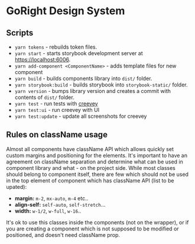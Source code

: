 # GoRight Design System

## Scripts

- `yarn tokens` - rebuilds token files.
- `yarn start` - starts storybook development server at <https://localhost:6006>.
- `yarn add-component <ComponentName>` - adds template files for new component
- `yarn build` - builds components library into `dist/` folder.
- `yarn storybook:build` - builds storybook into `storybook-static/` folder.
- `yarn version` - bumps library version and creates a commit with contents of `dist/` folder.
- `yarn test` - run tests with [creevey](https://github.com/wKich/creevey)
- `yarn test:ui` - run creevey with UI
- `yarn test:update` - update all screenshots for creevey

## Rules on className usage

Almost all components have className API which allows quickly set custom margins and positioning for the elements. It's important to have an agreement on className separation and determine what can be used in component library and what - on the project side. While most classes should belong to component itself, there are few which should not be used in the top element of component which has className API (list to be upated):

- __margin:__ `m-2`, `mx-auto`, `m-4` etc..
- __align-self:__ `self-auto`, `self-stretch`...
- __width:__ `w-1/2`, `w-full`, `w-16`..

It's ok to use this classes inside the components (not on the wrapper), or if you are creating a component which is not supposed to be modified or positioned, and doesn't need className prop.